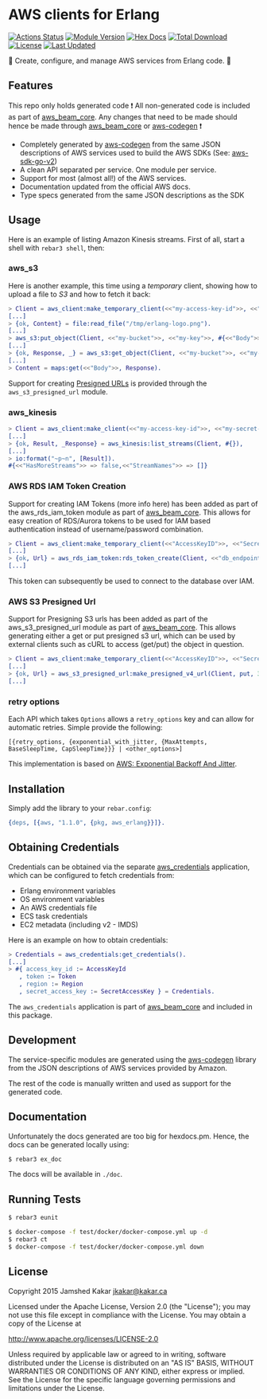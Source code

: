 # AWS clients for Erlang

[![Actions Status](https://github.com/aws-beam/aws-erlang/workflows/Build/badge.svg)](https://github.com/aws-beam/aws-erlang/actions)
[![Module Version](https://img.shields.io/hexpm/v/aws_erlang.svg)](https://hex.pm/packages/aws_erlang)
[![Hex Docs](https://img.shields.io/badge/hex-docs-lightgreen.svg)](https://hexdocs.pm/aws_erlang/)
[![Total Download](https://img.shields.io/hexpm/dt/aws_erlang.svg)](https://hex.pm/packages/aws_erlang)
[![License](https://img.shields.io/hexpm/l/aws_erlang.svg)](https://github.com/aws-beam/aws-erlang/blob/master/LICENSE.md)
[![Last Updated](https://img.shields.io/github/last-commit/aws-beam/aws-erlang.svg)](https://github.com/aws-beam/aws-erlang/commits/master)

:rocket: Create, configure, and manage AWS services from Erlang code. :rocket:

## Features
This repo only holds generated code :exclamation: All non-generated code is included as part of [aws_beam_core](https://github.com/aws-beam/aws_beam_core).
Any changes that need to be made should hence be made through [aws_beam_core](https://github.com/aws-beam/aws_beam_core) or [aws-codegen](https://github.com/aws-beam/aws-codegen) :exclamation:

* Completely generated by [aws-codegen](https://github.com/aws-beam/aws-codegen) from the same JSON descriptions of AWS services used to build the AWS SDKs (See: [aws-sdk-go-v2](https://github.com/aws/aws-sdk-go-v2))
* A clean API separated per service. One module per service.
* Support for most (almost all!) of the AWS services.
* Documentation updated from the official AWS docs.
* Type specs generated from the same JSON descriptions as the SDK

## Usage

Here is an example of listing Amazon Kinesis streams. First of all,
start a shell with `rebar3 shell`, then:
### aws_s3

Here is another example, this time using a _temporary_ client, showing
how to upload a file to _S3_ and how to fetch it back:

```erlang
> Client = aws_client:make_temporary_client(<<"my-access-key-id">>, <<"my-secret-access-key">>, <<"my-token">>, <<"eu-west-1">>).
[...]
> {ok, Content} = file:read_file("/tmp/erlang-logo.png").
[...]
> aws_s3:put_object(Client, <<"my-bucket">>, <<"my-key">>, #{<<"Body">> => Content}).
[...]
> {ok, Response, _} = aws_s3:get_object(Client, <<"my-bucket">>, <<"my-key">>).
[...]
> Content = maps:get(<<"Body">>, Response).
```

Support for creating [Presigned URLs](https://docs.aws.amazon.com/AmazonS3/latest/userguide/ShareObjectPreSignedURL.html) is provided
through the `aws_s3_presigned_url` module.

### aws_kinesis

```erlang
> Client = aws_client:make_client(<<"my-access-key-id">>, <<"my-secret-access-key">>, <<"eu-west-1">>),
[...]
> {ok, Result, _Response} = aws_kinesis:list_streams(Client, #{}),
[...]
> io:format("~p~n", [Result]).
#{<<"HasMoreStreams">> => false,<<"StreamNames">> => []}
```

### AWS RDS IAM Token Creation
Support for creating IAM Tokens (more info here) has been added as part of the aws_rds_iam_token module as part of [aws_beam_core](https://github.com/aws-beam/aws_beam_core).
This allows for easy creation of RDS/Aurora tokens to be used for IAM based authentication instead of username/password combination.

```erlang
> Client = aws_client:make_temporary_client(<<"AccessKeyID">>, <<"SecretAccessKey">>, <<"Token">>, <<"eu-west-1">>).
[...]
> {ok, Url} = aws_rds_iam_token:rds_token_create(Client, <<"db_endpoint">>, 5432, <<"db_user">>).
[...]
```

This token can subsequently be used to connect to the database over IAM.

### AWS S3 Presigned Url
Support for Presigning S3 urls has been added as part of the aws_s3_presigned_url module as part of [aws_beam_core](https://github.com/aws-beam/aws_beam_core).
This allows generating either a get or put presigned s3 url,
which can be used by external clients such as cURL to access (get/put) the object in question.
```erlang
> Client = aws_client:make_temporary_client(<<"AccessKeyID">>, <<"SecretAccessKey">>, <<"Token">>, <<"eu-west-1">>).
[...]
> {ok, Url} = aws_s3_presigned_url:make_presigned_v4_url(Client, put, 3600, <<"bucket">>, <<"key">>)
[...]
```

### retry options

Each API which takes `Options` allows a `retry_options` key and can allow for automatic retries.
Simple provide the following:

`[{retry_options, {exponential_with_jitter, {MaxAttempts, BaseSleepTime, CapSleepTime}}} | <other_options>]`

This implementation is based on [AWS: Exponential Backoff And Jitter](https://aws.amazon.com/blogs/architecture/exponential-backoff-and-jitter/).

## Installation

Simply add the library to your `rebar.config`:

```erlang
{deps, [{aws, "1.1.0", {pkg, aws_erlang}}]}.
```

## Obtaining Credentials

Credentials can be obtained via the separate [aws_credentials](https://github.com/aws-beam/aws_credentials) application, which can be configured to fetch credentials from:

* Erlang environment variables
* OS environment variables
* An AWS credentials file
* ECS task credentials
* EC2 metadata (including v2 - IMDS)

Here is an example on how to obtain credentials:

```erlang
> Credentials = aws_credentials:get_credentials().
[...]
> #{ access_key_id := AccessKeyId
   , token := Token
   , region := Region
   , secret_access_key := SecretAccessKey } = Credentials.
```

The `aws_credentials` application is part of [aws_beam_core](https://github.com/aws-beam/aws_beam_core) and included in this package.

## Development

The service-specific modules are generated using the [aws-codegen](https://github.com/aws-beam/aws-codegen) library from the JSON descriptions of AWS services provided by Amazon.

The rest of the code is manually written and used as support for the generated code.

## Documentation
Unfortunately the docs generated are too big for hexdocs.pm. Hence, the docs can be generated locally using:
```bash
$ rebar3 ex_doc
```

The docs will be available in `./doc`.

## Running Tests

```bash
$ rebar3 eunit
```

```bash
$ docker-compose -f test/docker/docker-compose.yml up -d
$ rebar3 ct
$ docker-compose -f test/docker/docker-compose.yml down
```

## License

Copyright 2015 Jamshed Kakar <jkakar@kakar.ca>

Licensed under the Apache License, Version 2.0 (the "License");
you may not use this file except in compliance with the License.
You may obtain a copy of the License at

  http://www.apache.org/licenses/LICENSE-2.0

Unless required by applicable law or agreed to in writing, software
distributed under the License is distributed on an "AS IS" BASIS,
WITHOUT WARRANTIES OR CONDITIONS OF ANY KIND, either express or implied.
See the License for the specific language governing permissions and
limitations under the License.
